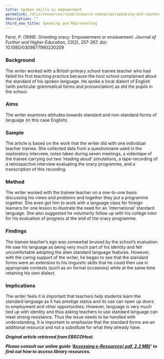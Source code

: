 ```yaml
---
title: Spoken skills as empowerment
permalink: /elis/resources/read/research-summaries/speaking-and-representing/spoken-skills-as-empowerment/
description: ""
third_nav_title: Speaking and Representing
---
```

Ferst, P. (1999). Orienting oracy: Empowerment or enslavement. _Journal of Further and Higher Education, 23_(2), 257-267. doi: 10.1080/0309877990230209

### Background

The writer worked with a British primary school trainee teacher who had failed his first teaching practice because the host school complained about the standard of his spoken language. He spoke a local dialect of English (with particular grammatical forms and pronunciation) as did the pupils in the school.

### Aims

The writer examines attitudes towards standard and non-standard forms of language (in this case English).

### Sample

The article is based on the work that the writer did with one individual teacher trainee. She collected data from a questionnaire used in the exploratory interview, notes taken during seven meetings, a videotape of the trainee carrying out two ‘reading aloud’ simulations, a tape-recording of a retrospective interview evaluating the oracy programme, and a transcription of this recording.

### Method

The writer worked with the trainee teacher on a one-to-one basis discussing his views and problems and together they put a programme together. She even got him to work with a language class for foreign learners for one lesson to illustrate the need for an ‘international’ standard language. She also suggested he voluntarily follow up with his college tutor for his evaluation of progress at the end of the oracy programme.

### Findings

The trainee teacher’s ego was somewhat bruised by the school’s evaluation. He saw his language as being very much part of his identity and felt uncomfortable adopting the alien standard language features. However, with the caring support of the writer, he began to see that the standard forms were an extension to his linguistic skills that he could then use in appropriate contexts (such as on formal occasions) while at the same time retaining his own dialect.

### Implications

The writer feels it is important that teachers help students learn the standard language as it has prestige status and its use can open up doors to employment and other opportunities. However, language is very much tied up with identity and thus asking teachers to use standard language can meet strong resistance. Thus the issue needs to be handled with understanding. It is important to emphasize that the standard forms are an additional resource and not a substitute for what they already have.


_**Original article retrieved from EBSCOHost.**_  

_**Please consult our online guide ‘**__**[Accessing e-Resources(.pdf, 2.2 MB)](https://academyofsingaporeteachers-moe-edu-sg-admin.cwp.sg/elis/resources/read/research-summaries/speaking-and-representing/18e45074-6b1b-4ac7-811f-1a8da16c4f81 "Accessing e-Resources")**__**’ to find out how to access library resources.**_